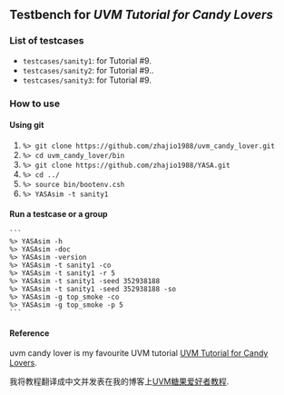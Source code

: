## Testbench for *UVM Tutorial for Candy Lovers*

### List of testcases
- `testcases/sanity1`: for Tutorial #9.
- `testcases/sanity2`: for Tutorial #9..
- `testcases/sanity3`: for Tutorial #9.

### How to use
#### Using git
1. `%> git clone https://github.com/zhajio1988/uvm_candy_lover.git`
2. `%> cd uvm_candy_lover/bin`
3. `%> git clone https://github.com/zhajio1988/YASA.git`
4. `%> cd ../`
5. `%> source bin/bootenv.csh`
6. `%> YASAsim -t sanity1`

#### Run a testcase or a group
    ```
    %> YASAsim -h    
    %> YASAsim -doc 
    %> YASAsim -version
    %> YASAsim -t sanity1 -co
    %> YASAsim -t sanity1 -r 5 
    %> YASAsim -t sanity1 -seed 352938188
    %> YASAsim -t sanity1 -seed 352938188 -so
    %> YASAsim -g top_smoke -co
    %> YASAsim -g top_smoke -p 5
    ```
    
#### Reference
uvm candy lover is my favourite UVM tutorial [UVM Tutorial for Candy Lovers](http://cluelogic.com/).

我将教程翻译成中文并发表在我的博客上[UVM糖果爱好者教程](https://blog.csdn.net/zhajio/column/info/20484).
